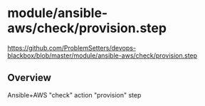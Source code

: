 # module/ansible-aws/check/provision.step

https://github.com/ProblemSetters/devops-blackbox/blob/master/module/ansible-aws/check/provision.step

## Overview

Ansible+AWS "check" action "provision" step


